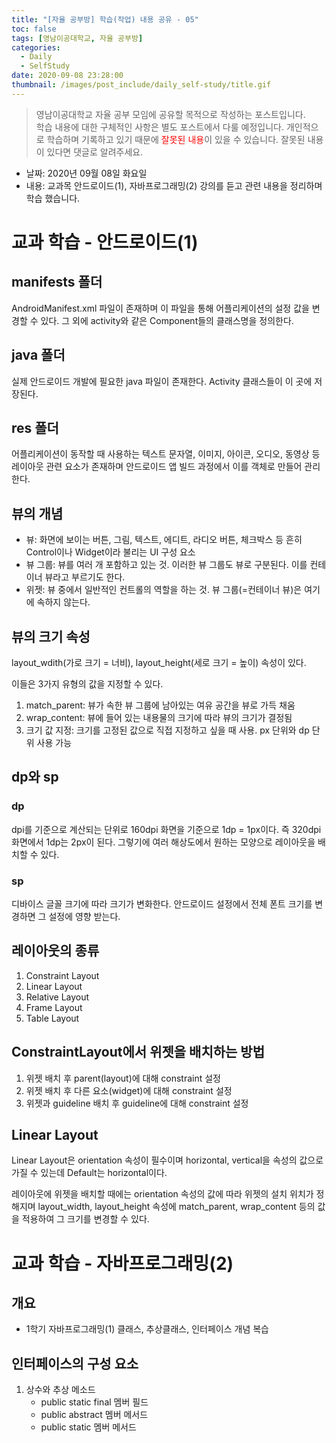 ```yaml
---
title: "[자율 공부방] 학습(작업) 내용 공유 - 05"
toc: false
tags: [영남이공대학교, 자율 공부방]
categories:
  - Daily
  - SelfStudy
date: 2020-09-08 23:28:00
thumbnail: /images/post_include/daily_self-study/title.gif
---
```

> 영남이공대학교 자율 공부 모임에 공유할 목적으로 작성하는 포스트입니다.  
> 학습 내용에 대한 구체적인 사항은 별도 포스트에서 다룰 예정입니다.
> 개인적으로 학습하며 기록하고 있기 때문에 <font color='red'>잘못된 내용</font>이 있을 수 있습니다. 잘못된 내용이 있다면 댓글로 알려주세요.  

* 날짜: 2020년 09월 08일 화요일
* 내용: 교과목 안드로이드(1), 자바프로그래밍(2) 강의를 듣고 관련 내용을 정리하며 학습 했습니다.

# 교과 학습 - 안드로이드(1)
## manifests 폴더
AndroidManifest.xml 파일이 존재하며 이 파일을 통해 어플리케이션의 설정 값을 변경할 수 있다. 그 외에 activity와 같은 Component들의 클래스명을 정의한다.

## java 폴더
실제 안드로이드 개발에 필요한 java 파일이 존재한다. Activity 클래스들이 이 곳에 저장된다.
   
## res 폴더
어플리케이션이 동작할 때 사용하는 텍스트 문자열, 이미지, 아이콘, 오디오, 동영상 등 레이아웃 관련 요소가 존재하며 안드로이드 앱 빌드 과정에서 이를 객체로 만들어 관리한다.

## 뷰의 개념
* 뷰: 화면에 보이는 버튼, 그림, 텍스트, 에디트, 라디오 버튼, 체크박스 등 흔히 Control이나 Widget이라 불리는 UI 구성 요소
* 뷰 그룹: 뷰를 여러 개 포함하고 있는 것. 이러한 뷰 그룹도 뷰로 구분된다. 이를 컨테이너 뷰라고 부르기도 한다.
* 위젯: 뷰 중에서 일반적인 컨트롤의 역할을 하는 것. 뷰 그룹(=컨테이너 뷰)은 여기에 속하지 않는다.

## 뷰의 크기 속성
layout_wdith(가로 크기 = 너비), layout_height(세로 크기 = 높이) 속성이 있다.

이들은 3가지 유형의 값을 지정할 수 있다.
1. match_parent: 뷰가 속한 뷰 그룹에 남아있는 여유 공간을 뷰로 가득 채움
2. wrap_content: 뷰에 들어 있는 내용물의 크기에 따라 뷰의 크기가 결정됨
3. 크기 값 지정: 크기를 고정된 값으로 직접 지정하고 싶을 때 사용. px 단위와 dp 단위 사용 가능

## dp와 sp
### dp
dpi를 기준으로 계산되는 단위로 160dpi 화면을 기준으로 1dp = 1px이다. 즉 320dpi 화면에서 1dp는 2px이 된다. 그렇기에 여러 해상도에서 원하는 모양으로 레이아웃을 배치할 수 있다.

### sp
디바이스 글꼴 크기에 따라 크기가 변화한다. 안드로이드 설정에서 전체 폰트 크기를 변경하면 그 설정에 영향 받는다.

## 레이아웃의 종류
1. Constraint Layout
2. Linear Layout
3. Relative Layout
4. Frame Layout
5. Table Layout

## ConstraintLayout에서 위젯을 배치하는 방법
1. 위젯 배치 후 parent(layout)에 대해 constraint 설정
2. 위젯 배치 후 다른 요소(widget)에 대해 constraint 설정
3. 위젯과 guideline 배치 후 guideline에 대해 constraint 설정

## Linear Layout
Linear Layout은 orientation 속성이 필수이며 horizontal, vertical을 속성의 값으로 가질 수 있는데 Default는 horizontal이다.

레이아웃에 위젯을 배치할 때에는 orientation 속성의 값에 따라 위젯의 설치 위치가 정해지며 layout_width, layout_height 속성에 match_parent, wrap_content 등의 값을 적용하여 그 크기를 변경할 수 있다.

# 교과 학습 - 자바프로그래밍(2)
## 개요
* 1학기 자바프로그래밍(1) 클래스, 추상클래스, 인터페이스 개념 복습

## 인터페이스의 구성 요소
1. 상수와 추상 메소드
    * public static final 멤버 필드
    * public abstract 멤버 메서드
    * public static 멤버 메서드
   